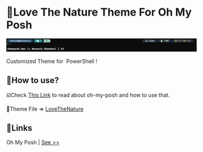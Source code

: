 # 🌿Love The Nature Theme For Oh My Posh

![lovethenaturethemescr](screenshot/lovethenature.png)

Customized Theme for <img alt="" src="https://gist.githubusercontent.com/Xainey/d5bde7d01dcbac51ac951810e94313aa/raw/6c858c46726541b48ddaaebab29c41c07a196394/PowerShell.svg" height="12"/> PowerShell !

## 🤔How to use?

☑️Check [This Link](https://ohmyposh.dev/docs/installation/windows) to read about oh-my-posh and how to use that.

🎨Theme File => [LoveTheNature](Theme/lovethenature.omp.json)

## 🔗Links

Oh My Posh | [See >>](https://ohmyposh.dev/)
